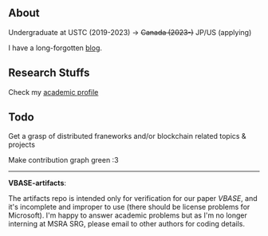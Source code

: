 ## About

Undergraduate at USTC (2019-2023) -> ~~Canada (2023-)~~ JP/US (applying)

I have a long-forgotten [blog](https://c-j.dev).

## Research Stuffs

Check my [academic profile](https://cathy-cai.page)

## Todo

Get a grasp of distributed franeworks and/or blockchain related topics & projects

Make contribution graph green :3

---

**VBASE-artifacts**:

The artifacts repo is intended only for verification for our paper *VBASE*, and it's incomplete and improper to use (there should be license problems for Microsoft). I'm happy to answer academic problems but as I'm no longer interning at MSRA SRG, please email to other authors for coding details.